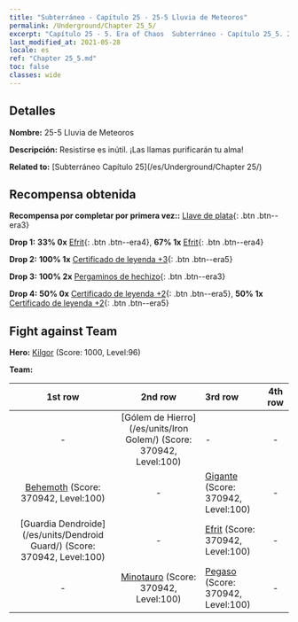 ```yaml
---
title: "Subterráneo - Capítulo 25 - 25-5 Lluvia de Meteoros"
permalink: /Underground/Chapter 25_5/
excerpt: "Capítulo 25 - 5. Era of Chaos  Subterráneo - Capítulo 25_5. 25-5 Lluvia de Meteoros"
last_modified_at: 2021-05-28
locale: es
ref: "Chapter 25_5.md"
toc: false
classes: wide
---
```


## Detalles

 **Nombre:** 25-5 Lluvia de Meteoros

 **Descripción:** Resistirse es inútil. ¡Las llamas purificarán tu alma!

 **Related to:** [Subterráneo Capítulo 25](/es/Underground/Chapter 25/)

## Recompensa obtenida

 **Recompensa por completar por primera vez::** [Llave de plata](/ItemsES/con_693/){: .btn .btn--era3}

 **Drop 1:** **33% 0x** [Efrit](/ItemsES/unt_231/){: .btn .btn--era4}, **67% 1x** [Efrit](/ItemsES/unt_231/){: .btn .btn--era4}

 **Drop 2:** **100% 1x** [Certificado de leyenda +3](/ItemsES/mat_88/){: .btn .btn--era5}

 **Drop 3:** **100% 2x** [Pergaminos de hechizo](/ItemsES/con_694/){: .btn .btn--era3}

 **Drop 4:** **50% 0x** [Certificado de leyenda +2](/ItemsES/mat_81/){: .btn .btn--era5}, **50% 1x** [Certificado de leyenda +2](/ItemsES/mat_81/){: .btn .btn--era5}


## Fight against Team
 **Hero:** [Kilgor](/es/heroes/Kilgor/) (Score: 1000, Level:96)

 **Team:**


  | 1st row | 2nd row | 3rd row | 4th row |
  |:----:|:----:|:----|:----:|
  | - | [Gólem de Hierro](/es/units/Iron Golem/) (Score: 370942, Level:100)  | - | - |
  | [Behemoth](/es/units/Behemoth/) (Score: 370942, Level:100)  | - | [Gigante](/es/units/Giant/) (Score: 370942, Level:100)  | - |
  | [Guardia Dendroide](/es/units/Dendroid Guard/) (Score: 370942, Level:100)  | - | [Efrit](/es/units/Efreeti/) (Score: 370942, Level:100)  | - |
  | - | [Minotauro](/es/units/Minotaur/) (Score: 370942, Level:100)  | [Pegaso](/es/units/Pegasus/) (Score: 370942, Level:100)  | - |


